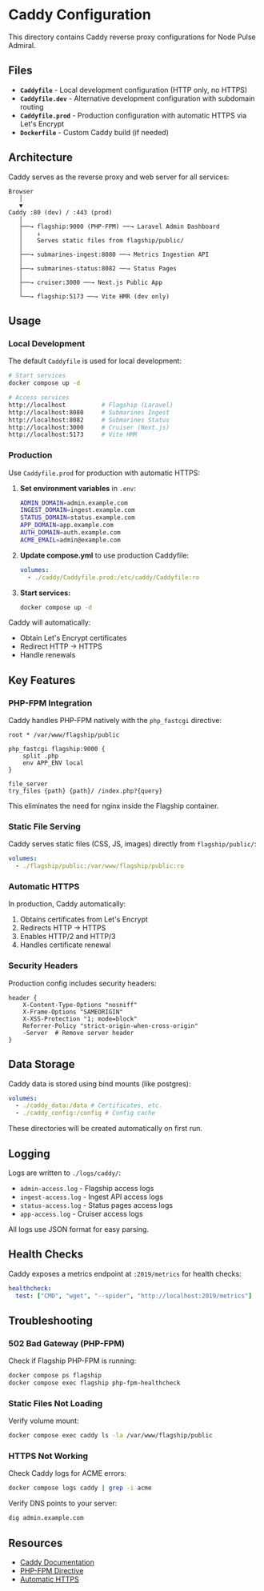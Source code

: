 # Caddy Configuration

This directory contains Caddy reverse proxy configurations for Node Pulse Admiral.

## Files

- **`Caddyfile`** - Local development configuration (HTTP only, no HTTPS)
- **`Caddyfile.dev`** - Alternative development configuration with subdomain routing
- **`Caddyfile.prod`** - Production configuration with automatic HTTPS via Let's Encrypt
- **`Dockerfile`** - Custom Caddy build (if needed)

## Architecture

Caddy serves as the reverse proxy and web server for all services:

```
Browser
   │
   ▼
Caddy :80 (dev) / :443 (prod)
   │
   ├──→ flagship:9000 (PHP-FPM) ──→ Laravel Admin Dashboard
   │    ↓
   │    Serves static files from flagship/public/
   │
   ├──→ submarines-ingest:8080 ──→ Metrics Ingestion API
   │
   ├──→ submarines-status:8082 ──→ Status Pages
   │
   ├──→ cruiser:3000 ──→ Next.js Public App
   │
   └──→ flagship:5173 ──→ Vite HMR (dev only)
```

## Usage

### Local Development

The default `Caddyfile` is used for local development:

```bash
# Start services
docker compose up -d

# Access services
http://localhost          # Flagship (Laravel)
http://localhost:8080     # Submarines Ingest
http://localhost:8082     # Submarines Status
http://localhost:3000     # Cruiser (Next.js)
http://localhost:5173     # Vite HMR
```

### Production

Use `Caddyfile.prod` for production with automatic HTTPS:

1. **Set environment variables** in `.env`:

   ```bash
   ADMIN_DOMAIN=admin.example.com
   INGEST_DOMAIN=ingest.example.com
   STATUS_DOMAIN=status.example.com
   APP_DOMAIN=app.example.com
   AUTH_DOMAIN=auth.example.com
   ACME_EMAIL=admin@example.com
   ```

2. **Update compose.yml** to use production Caddyfile:

   ```yaml
   volumes:
     - ./caddy/Caddyfile.prod:/etc/caddy/Caddyfile:ro
   ```

3. **Start services:**
   ```bash
   docker compose up -d
   ```

Caddy will automatically:

- Obtain Let's Encrypt certificates
- Redirect HTTP → HTTPS
- Handle renewals

## Key Features

### PHP-FPM Integration

Caddy handles PHP-FPM natively with the `php_fastcgi` directive:

```caddyfile
root * /var/www/flagship/public

php_fastcgi flagship:9000 {
    split .php
    env APP_ENV local
}

file_server
try_files {path} {path}/ /index.php?{query}
```

This eliminates the need for nginx inside the Flagship container.

### Static File Serving

Caddy serves static files (CSS, JS, images) directly from `flagship/public/`:

```yaml
volumes:
  - ./flagship/public:/var/www/flagship/public:ro
```

### Automatic HTTPS

In production, Caddy automatically:

1. Obtains certificates from Let's Encrypt
2. Redirects HTTP → HTTPS
3. Enables HTTP/2 and HTTP/3
4. Handles certificate renewal

### Security Headers

Production config includes security headers:

```caddyfile
header {
    X-Content-Type-Options "nosniff"
    X-Frame-Options "SAMEORIGIN"
    X-XSS-Protection "1; mode=block"
    Referrer-Policy "strict-origin-when-cross-origin"
    -Server  # Remove server header
}
```

## Data Storage

Caddy data is stored using bind mounts (like postgres):

```yaml
volumes:
  - ./caddy_data:/data # Certificates, etc.
  - ./caddy_config:/config # Config cache
```

These directories will be created automatically on first run.

## Logging

Logs are written to `./logs/caddy/`:

- `admin-access.log` - Flagship access logs
- `ingest-access.log` - Ingest API access logs
- `status-access.log` - Status pages access logs
- `app-access.log` - Cruiser access logs

All logs use JSON format for easy parsing.

## Health Checks

Caddy exposes a metrics endpoint at `:2019/metrics` for health checks:

```yaml
healthcheck:
  test: ["CMD", "wget", "--spider", "http://localhost:2019/metrics"]
```

## Troubleshooting

### 502 Bad Gateway (PHP-FPM)

Check if Flagship PHP-FPM is running:

```bash
docker compose ps flagship
docker compose exec flagship php-fpm-healthcheck
```

### Static Files Not Loading

Verify volume mount:

```bash
docker compose exec caddy ls -la /var/www/flagship/public
```

### HTTPS Not Working

Check Caddy logs for ACME errors:

```bash
docker compose logs caddy | grep -i acme
```

Verify DNS points to your server:

```bash
dig admin.example.com
```

## Resources

- [Caddy Documentation](https://caddyserver.com/docs/)
- [PHP-FPM Directive](https://caddyserver.com/docs/caddyfile/directives/php_fastcgi)
- [Automatic HTTPS](https://caddyserver.com/docs/automatic-https)
